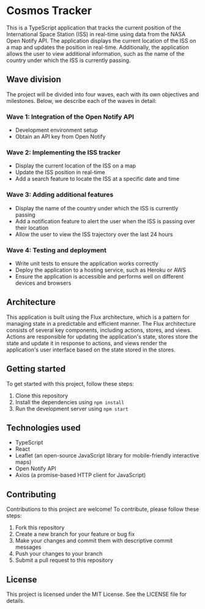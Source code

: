 # Cosmos Tracker

This is a TypeScript application that tracks the current position of the International Space Station (ISS) in real-time using data from the NASA Open Notify API. The application displays the current location of the ISS on a map and updates the position in real-time. Additionally, the application allows the user to view additional information, such as the name of the country under which the ISS is currently passing.

## Wave division

The project will be divided into four waves, each with its own objectives and milestones. Below, we describe each of the waves in detail:

### Wave 1: Integration of the Open Notify API

- Development environment setup
- Obtain an API key from Open Notify

### Wave 2: Implementing the ISS tracker

- Display the current location of the ISS on a map
- Update the ISS position in real-time
- Add a search feature to locate the ISS at a specific date and time

### Wave 3: Adding additional features

- Display the name of the country under which the ISS is currently passing
- Add a notification feature to alert the user when the ISS is passing over their location
- Allow the user to view the ISS trajectory over the last 24 hours

### Wave 4: Testing and deployment

- Write unit tests to ensure the application works correctly
- Deploy the application to a hosting service, such as Heroku or AWS
- Ensure the application is accessible and performs well on different devices and browsers

## Architecture

This application is built using the Flux architecture, which is a pattern for managing state in a predictable and efficient manner. The Flux architecture consists of several key components, including actions, stores, and views. Actions are responsible for updating the application's state, stores store the state and update it in response to actions, and views render the application's user interface based on the state stored in the stores.

## Getting started

To get started with this project, follow these steps:

1. Clone this repository
2. Install the dependencies using `npm install`
3. Run the development server using `npm start`

## Technologies used

- TypeScript
- React
- Leaflet (an open-source JavaScript library for mobile-friendly interactive maps)
- Open Notify API
- Axios (a promise-based HTTP client for JavaScript)

## Contributing

Contributions to this project are welcome! To contribute, please follow these steps:

1. Fork this repository
2. Create a new branch for your feature or bug fix
3. Make your changes and commit them with descriptive commit messages
4. Push your changes to your branch
5. Submit a pull request to this repository

## License

This project is licensed under the MIT License. See the LICENSE file for details.
